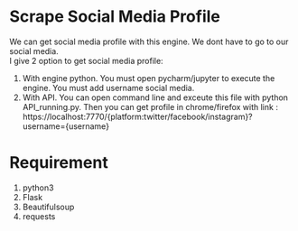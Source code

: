 # Scrape Social Media Profile

We can get social media profile with this engine. We dont have to go to our social media.<br> 
I give 2 option to get social media profile:
1. With engine python. You must open pycharm/jupyter to execute the engine. 
You must add username social media.
2. With API. You can open command line and exceute this file with python API_running.py.
Then you can get profile in chrome/firefox with link : https://localhost:7770/{platform:twitter/facebook/instagram}?username={username}


# Requirement
1. python3
2. Flask
3. Beautifulsoup
4. requests

